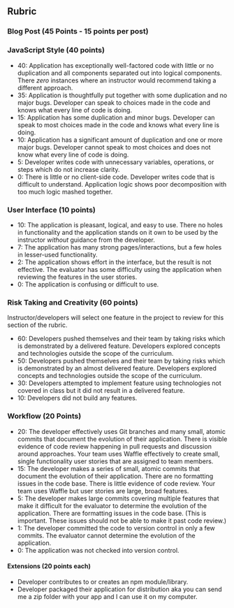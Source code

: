 ## Rubric

### Blog Post (45 Points - 15 points per post)

### JavaScript Style (40 points)

* 40: Application has exceptionally well-factored code with little or no duplication and all components separated out into logical components. There _zero_ instances where an instructor would recommend taking a different approach.
* 35: Application is thoughtfully put together with some duplication and no major bugs. Developer can speak to choices made in the code and knows what every line of code is doing.
* 15: Application has some duplication and minor bugs. Developer can speak to most choices made in the code and knows what every line is doing.
* 10: Application has a significant amount of duplication and one or more major bugs. Developer cannot speak to most choices and does not know what every line of code is doing.
* 5: Developer writes code with unnecessary variables, operations, or steps which do not increase clarity.
* 0: There is little or no client-side code. Developer writes code that is difficult to understand. Application logic shows poor decomposition with too much logic mashed together.

### User Interface (10 points)

* 10: The application is pleasant, logical, and easy to use. There no holes in functionality and the application stands on it own to be used by the instructor _without_ guidance from the developer.
* 7: The application has many strong pages/interactions, but a few holes in lesser-used functionality.
* 2: The application shows effort in the interface, but the result is not effective. The evaluator has some difficulty using the application when reviewing the features in the user stories.
* 0: The application is confusing or difficult to use.

### Risk Taking and Creativity (60 points)

Instructor/developers will select one feature in the project to review for this section of the rubric.

- 60: Developers pushed themselves and their team by taking risks which is demonstrated by a delivered feature. Developers explored concepts and technologies outside the scope of the curriculum.
- 50: Developers pushed themselves and their team by taking risks which is demonstrated by an almost delivered feature. Developers explored concepts and technologies outside the scope of the curriculum.
- 30: Developers attempted to implement feature using technologies not covered in class but it did not result in a delivered feature.
- 10: Developers did not build any features.

### Workflow (20 Points)

* 20: The developer effectively uses Git branches and many small, atomic commits that document the evolution of their application. There is visible evidence of code review happening in pull requests and discussion around approaches. Your team uses Waffle effectively to create small, single functionality user stories that are assigned to team members.
* 15: The developer makes a series of small, atomic commits that document the evolution of their application. There are no formatting issues in the code base. There is little evidence of code review. Your team uses Waffle but user stories are large, broad features.
* 5: The developer makes large commits covering multiple features that make it difficult for the evaluator to determine the evolution of the application. There are formatting issues in the code base. (This is important. These issues should not be able to make it past code review.)
* 1: The developer committed the code to version control in only a few commits. The evaluator cannot determine the evolution of the application.
* 0: The application was not checked into version control.

#### Extensions (20 points each)

- Developer contributes to or creates an npm module/library.
- Developer packaged their application for distribution aka you can send me a zip folder with your app and I can use it on my computer.
